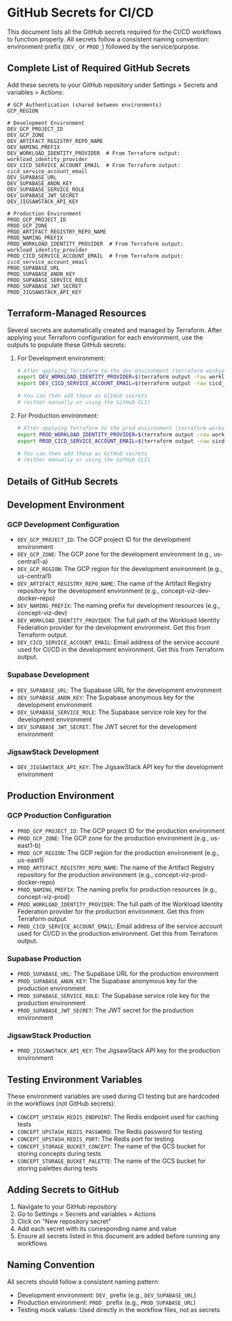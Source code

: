 # GitHub Secrets for CI/CD

This document lists all the GitHub secrets required for the CI/CD workflows to function properly. All secrets follow a consistent naming convention: environment prefix (`DEV_` or `PROD_`) followed by the service/purpose.

## Complete List of Required GitHub Secrets

Add these secrets to your GitHub repository under Settings > Secrets and variables > Actions:

```
# GCP Authentication (shared between environments)
GCP_REGION

# Development Environment
DEV_GCP_PROJECT_ID
DEV_GCP_ZONE
DEV_ARTIFACT_REGISTRY_REPO_NAME
DEV_NAMING_PREFIX
DEV_WORKLOAD_IDENTITY_PROVIDER  # From Terraform output: workload_identity_provider
DEV_CICD_SERVICE_ACCOUNT_EMAIL  # From Terraform output: cicd_service_account_email
DEV_SUPABASE_URL
DEV_SUPABASE_ANON_KEY
DEV_SUPABASE_SERVICE_ROLE
DEV_SUPABASE_JWT_SECRET
DEV_JIGSAWSTACK_API_KEY

# Production Environment
PROD_GCP_PROJECT_ID
PROD_GCP_ZONE
PROD_ARTIFACT_REGISTRY_REPO_NAME
PROD_NAMING_PREFIX
PROD_WORKLOAD_IDENTITY_PROVIDER  # From Terraform output: workload_identity_provider
PROD_CICD_SERVICE_ACCOUNT_EMAIL  # From Terraform output: cicd_service_account_email
PROD_SUPABASE_URL
PROD_SUPABASE_ANON_KEY
PROD_SUPABASE_SERVICE_ROLE
PROD_SUPABASE_JWT_SECRET
PROD_JIGSAWSTACK_API_KEY
```

## Terraform-Managed Resources

Several secrets are automatically created and managed by Terraform. After applying your Terraform configuration for each environment, use the outputs to populate these GitHub secrets:

1. For Development environment:

   ```bash
   # After applying Terraform to the dev environment (terraform workspace select dev && terraform apply)
   export DEV_WORKLOAD_IDENTITY_PROVIDER=$(terraform output -raw workload_identity_provider)
   export DEV_CICD_SERVICE_ACCOUNT_EMAIL=$(terraform output -raw cicd_service_account_email)

   # You can then add these as GitHub secrets
   # (either manually or using the GitHub CLI)
   ```

2. For Production environment:

   ```bash
   # After applying Terraform to the prod environment (terraform workspace select prod && terraform apply)
   export PROD_WORKLOAD_IDENTITY_PROVIDER=$(terraform output -raw workload_identity_provider)
   export PROD_CICD_SERVICE_ACCOUNT_EMAIL=$(terraform output -raw cicd_service_account_email)

   # You can then add these as GitHub secrets
   # (either manually or using the GitHub CLI)
   ```

## Details of GitHub Secrets

## Development Environment

### GCP Development Configuration

- `DEV_GCP_PROJECT_ID`: The GCP project ID for the development environment
- `DEV_GCP_ZONE`: The GCP zone for the development environment (e.g., us-central1-a)
- `DEV_GCP_REGION`: The GCP region for the development environment (e.g., us-central1)
- `DEV_ARTIFACT_REGISTRY_REPO_NAME`: The name of the Artifact Registry repository for the development environment (e.g., concept-viz-dev-docker-repo)
- `DEV_NAMING_PREFIX`: The naming prefix for development resources (e.g., concept-viz-dev)
- `DEV_WORKLOAD_IDENTITY_PROVIDER`: The full path of the Workload Identity Federation provider for the development environment. Get this from Terraform output.
- `DEV_CICD_SERVICE_ACCOUNT_EMAIL`: Email address of the service account used for CI/CD in the development environment. Get this from Terraform output.

### Supabase Development

- `DEV_SUPABASE_URL`: The Supabase URL for the development environment
- `DEV_SUPABASE_ANON_KEY`: The Supabase anonymous key for the development environment
- `DEV_SUPABASE_SERVICE_ROLE`: The Supabase service role key for the development environment
- `DEV_SUPABASE_JWT_SECRET`: The JWT secret for the development environment

### JigsawStack Development

- `DEV_JIGSAWSTACK_API_KEY`: The JigsawStack API key for the development environment

## Production Environment

### GCP Production Configuration

- `PROD_GCP_PROJECT_ID`: The GCP project ID for the production environment
- `PROD_GCP_ZONE`: The GCP zone for the production environment (e.g., us-east1-b)
- `PROD_GCP_REGION`: The GCP region for the production environment (e.g., us-east1)
- `PROD_ARTIFACT_REGISTRY_REPO_NAME`: The name of the Artifact Registry repository for the production environment (e.g., concept-viz-prod-docker-repo)
- `PROD_NAMING_PREFIX`: The naming prefix for production resources (e.g., concept-viz-prod)
- `PROD_WORKLOAD_IDENTITY_PROVIDER`: The full path of the Workload Identity Federation provider for the production environment. Get this from Terraform output.
- `PROD_CICD_SERVICE_ACCOUNT_EMAIL`: Email address of the service account used for CI/CD in the production environment. Get this from Terraform output.

### Supabase Production

- `PROD_SUPABASE_URL`: The Supabase URL for the production environment
- `PROD_SUPABASE_ANON_KEY`: The Supabase anonymous key for the production environment
- `PROD_SUPABASE_SERVICE_ROLE`: The Supabase service role key for the production environment
- `PROD_SUPABASE_JWT_SECRET`: The JWT secret for the production environment

### JigsawStack Production

- `PROD_JIGSAWSTACK_API_KEY`: The JigsawStack API key for the production environment

## Testing Environment Variables

These environment variables are used during CI testing but are hardcoded in the workflows (not GitHub secrets):

- `CONCEPT_UPSTASH_REDIS_ENDPOINT`: The Redis endpoint used for caching tests
- `CONCEPT_UPSTASH_REDIS_PASSWORD`: The Redis password for testing
- `CONCEPT_UPSTASH_REDIS_PORT`: The Redis port for testing
- `CONCEPT_STORAGE_BUCKET_CONCEPT`: The name of the GCS bucket for storing concepts during tests
- `CONCEPT_STORAGE_BUCKET_PALETTE`: The name of the GCS bucket for storing palettes during tests

## Adding Secrets to GitHub

1. Navigate to your GitHub repository
2. Go to Settings > Secrets and variables > Actions
3. Click on "New repository secret"
4. Add each secret with its corresponding name and value
5. Ensure all secrets listed in this document are added before running any workflows

## Naming Convention

All secrets should follow a consistent naming pattern:

- Development environment: `DEV_` prefix (e.g., `DEV_SUPABASE_URL`)
- Production environment: `PROD_` prefix (e.g., `PROD_SUPABASE_URL`)
- Testing mock values: Used directly in the workflow files, not as secrets

